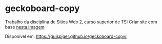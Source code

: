 # geckoboard-copy
Trabalho da disciplina de Sitios Web 2, curso superior de TSI
  Criar site com base [nesta imagem](/guispiger/geckoboard-copy/geckoboard.jpg)
  
Disponivel em: https://guispiger.github.io/geckoboard-copy/
